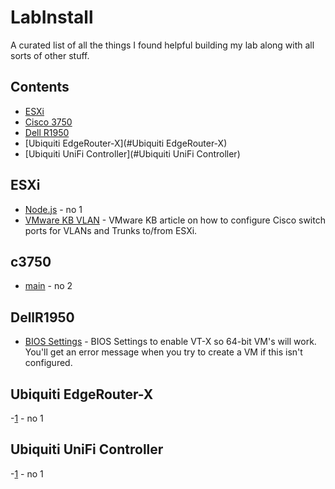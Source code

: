 # LabInstall
A curated list of all the things I found helpful building my lab along with all sorts of other stuff.


## Contents

- [ESXi](#ESXi)
- [Cisco 3750](#c3750)
- [Dell R1950](#DellR1950)
- [Ubiquiti EdgeRouter-X](#Ubiquiti EdgeRouter-X)
- [Ubiquiti UniFi Controller](#Ubiquiti UniFi Controller)


## ESXi

- [Node.js](https://github.com/sindresorhus/awesome-nodejs#readme) - no 1
- [VMware KB VLAN](https://kb.vmware.com/s/article/1006628) - VMware KB article on how to configure Cisco switch ports for VLANs and Trunks to/from ESXi.


## c3750

- [main](https://github.com) - no 2


## DellR1950

- [BIOS Settings](https://www.thegeekstuff.com/2011/07/bios-cpu-vt-setting-for-vmware/) - BIOS Settings to enable VT-X so 64-bit VM's will work. You'll get an error message when you try to create a VM if this isn't configured.


## Ubiquiti EdgeRouter-X

-[1]() - no 1


## Ubiquiti UniFi Controller

-[1]() - no 1